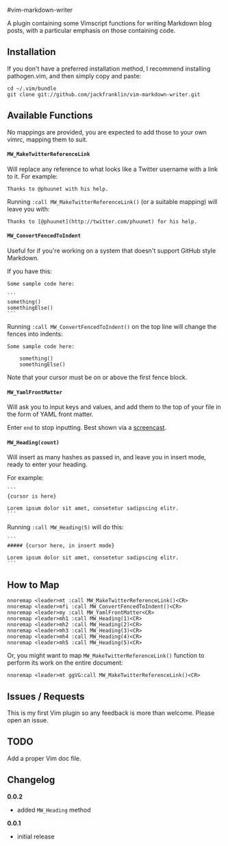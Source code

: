 #vim-markdown-writer

A plugin containing some Vimscript functions for writing Markdown blog posts, with a particular emphasis on those containing code.

## Installation

If you don't have a preferred installation method, I recommend installing pathogen.vim, and then simply copy and paste:

    cd ~/.vim/bundle
    git clone git://github.com/jackfranklin/vim-markdown-writer.git

## Available Functions

No mappings are provided, you are expected to add those to your own vimrc, mapping them to suit.

#### `MW_MakeTwitterReferenceLink`
Will replace any reference to what looks like a Twitter username with a link to it. For example:

    Thanks to @phuunet with his help.

Running `:call MW_MakeTwitterReferenceLink()` (or a suitable mapping) will leave you with:

    Thanks to [@phuunet](http://twitter.com/phuunet) for his help.

#### `MW_ConvertFencedToIndent`
Useful for if you're working on a system that doesn't support GitHub style Markdown.

If you have this:

    Some sample code here:

    ```
    something()
    somethingElse()
    ```

Running `:call MW_ConvertFencedToIndent()` on the top line will change the fences into indents:

    Some sample code here:

        something()
        somethingElse()

Note that your cursor must be on or above the first fence block.

#### `MW_YamlFrontMatter`
Will ask you to input keys and values, and add them to the top of your file in the form of YAML front matter. 

Enter `end` to stop inputting. Best shown via a [screencast](http://quick.as/8wesomb).

#### `MW_Heading(count)`
Will insert as many hashes as passed in, and leave you in insert mode, ready to enter your heading.

For example:

    ```
    {cursor is here}

    Lorem ipsum dolor sit amet, consetetur sadipscing elitr.
    ```

Running `:call MW_Heading(5)` will do this:

    ```
    ##### {cursor here, in insert mode}

    Lorem ipsum dolor sit amet, consetetur sadipscing elitr.
    ```

## How to Map

```
nnoremap <leader>mt :call MW_MakeTwitterReferenceLink()<CR>
nnoremap <leader>mfi :call MW_ConvertFencedToIndent()<CR>
nnoremap <leader>my :call MW_YamlFrontMatter<CR>
nnoremap <leader>mh1 :call MW_Heading(1)<CR>
nnoremap <leader>mh2 :call MW_Heading(2)<CR>
nnoremap <leader>mh3 :call MW_Heading(3)<CR>
nnoremap <leader>mh4 :call MW_Heading(4)<CR>
nnoremap <leader>mh5 :call MW_Heading(5)<CR>
```

Or, you might want to map `MW_MakeTwitterReferenceLink()` function to perform its work on the entire document:

```
nnoremap <leader>mt ggVG:call MW_MakeTwitterReferenceLink()<CR>
```

## Issues / Requests
This is my first Vim plugin so any feedback is more than welcome. Please open an issue.

## TODO
Add a proper Vim doc file.

## Changelog

__0.0.2__
- added `MW_Heading` method

__0.0.1__
- initial release
